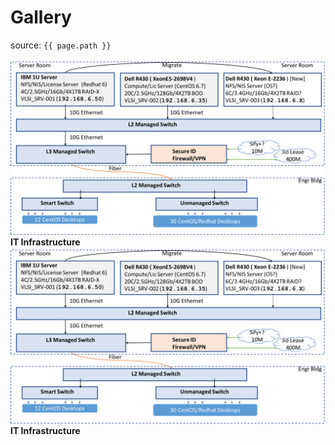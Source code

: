 # Gallery 

source: `{{ page.path }}`

![IT Infrastructure](IT-infra.png)
**IT Infrastructure**
![IT Infrastructure](IT-infra.png)
**IT Infrastructure**

